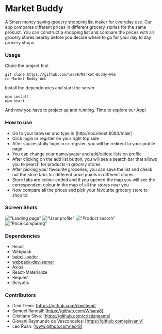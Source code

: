 Market Buddy
=====================

A Smart money saving grocery shopping list maker for everyday use. Our app compares different prices in different grocery stories for the same product. You can construct a shopping list and compare the prices with all grocery stores nearby before you decide where to go for your day to day grocery shops.

### Usage

Clone the project first

```
git clone https://github.com/leor8/Market-Buddy-Web
cd Market-Buddy-Web
```

Install the dependencies and start the server.

```
npm install
npm start
```

And now you have to project up and running. Time to explore our App!

### How to use

* Go to your browser and type in [http://localhost:8080/main]
* Click login or register on your right top side
* After successfully login in or register, you will be redirect to your profile page
* You can change your name/avatar and add/delete lists on profile
* After clicking on the add list button, you will see a search bar that allows you to search for products in grocery stores
* After picking your favourite groceries, you can save the list and check out the store tabs for different price points in different stores
* Store tabs are colour coded and if you opened the map you will see the correspondent colour in the map of all the stores near you
* Now compare all the prices and pick your favourite grocery store to shop to!


### Screen Shots

!["Landing page"](https://github.com/leor8/Market-Buddy-Web/blob/master/docs/Screen%20Shot%202018-08-10%20at%202.04.31%20PM.png)
!["User profile"](https://github.com/leor8/Market-Buddy-Web/blob/master/docs/Screen%20Shot%202018-08-10%20at%202.05.34%20PM.png)
!["Product search"](https://github.com/leor8/Market-Buddy-Web/blob/master/docs/Screen%20Shot%202018-08-10%20at%202.05.58%20PM.png)
!["Price comparing"](https://github.com/leor8/Market-Buddy-Web/blob/master/docs/Screen%20Shot%202018-08-10%20at%202.06.55%20PM.png)

### Dependencies

* React
* Webpack
* [babel-loader](https://github.com/babel/babel-loader)
* [webpack-dev-server](https://github.com/webpack/webpack-dev-server)
* Axios
* React-Materialize
* Request
* Bcryptjs

### Contributors
* Dani Tiemi: [https://github.com/danitiemi]
* Samuel Randall: [https://github.com/Wisara8]
* Cristiane Silva: [https://github.com/cristianeams]
* Giovani Raymundo de Vasconcelos: [https://github.com/giovaniv]
* Leo Ruan: [www.github.com/leor8]

